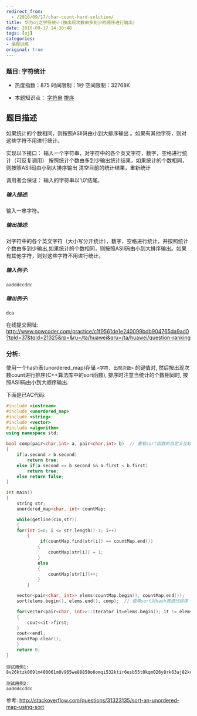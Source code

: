 ```yaml
---
redirect_from:
  - /2016/09/17/char-count-hard-solution/
title: 华为oj之字符统计(按出现次数由多到少的顺序进行输出)
date: 2016-09-17 14:38:48
tags: [oj]
categories:
- 编程训练
original: true
---
```


### 题目: 字符统计

- 热度指数：875    时间限制：1秒   空间限制：32768K

- 本题知识点： [字符串](http://www.nowcoder.com/questionCenter?questionTypes=000100&mutiTagIds=579) [排序](http://www.nowcoder.com/questionCenter?questionTypes=000100&mutiTagIds=590)

## 题目描述

如果统计的个数相同，则按照ASII码由小到大排序输出 。如果有其他字符，则对这些字符不用进行统计。

实现以下接口：
输入一个字符串，对字符中的各个英文字符，数字，空格进行统计（可反复调用）
按照统计个数由多到少输出统计结果，如果统计的个数相同，则按照ASII码由小到大排序输出
清空目前的统计结果，重新统计

调用者会保证：
输入的字符串以‘\0’结尾。


##### **输入描述:**
输入一串字符。

##### **输出描述:**

对字符中的各个英文字符（大小写分开统计），数字，空格进行统计，并按照统计个数由多到少输出,如果统计的个数相同，则按照ASII码由小到大排序输出。如果有其他字符，则对这些字符不用进行统计。


##### **输入例子:**
```
aadddccddc
```

##### **输出例子:**

```
dca
```

在线提交网址: http://www.nowcoder.com/practice/c1f9561de1e240099bdb904765da9ad0?tpId=37&tqId=21325&rp=&ru=/ta/huawei&qru=/ta/huawei/question-ranking

### 分析:

使用一个hash表(unordered_map)存储 `<字符, 出现次数>` 的键值对, 然后按出现次数count进行排序(C++算法库中的sort函数), 排序时注意当统计的个数相同时, 按照ASII码由小到大顺序输出. 

下面是已AC代码:
```cpp
#include <iostream>
#include <unordered_map>
#include <string>
#include <vector>
#include <algorithm>
using namespace std;

bool comp(pair<char,int> a, pair<char,int> b)  // 重载sort函数的自定义比较函数comp
{
    if(a.second > b.second)
		return true;
	else if(a.second == b.second && a.first < b.first)
		return true;
	else return false;
}

int main()
{
    string str;
	unordered_map<char, int> countMap;

    while(getline(cin,str))
	{
	for(int i=0; i <= str.length()-1; i++)
		{
             if(countMap.find(str[i]) == countMap.end())
            {
                countMap[str[i]] = 1;
            }
            else
            {
                countMap[str[i]]++;
            }        
		}

    vector<pair<char, int>> elems(countMap.begin(), countMap.end());
	sort(elems.begin(), elems.end(), comp);  // 使用sort对hash表进行排序

	for(vector<pair<char, int>>::iterator it=elems.begin(); it != elems.end(); it++)
	{
		cout<<it->first;
	}
	cout<<endl;
	countMap.clear();
	}
    return 0;
}
```

```
测试用例1: 8v26ktzk069lm400061m0v965we88850o6omqi532ktir6esb55t0kqm026y8rk63aj82kcx48gd1tiylvs0xo32zem65q7z5ce2185d2ascz62a2p3ajr45h637t2p290lc043gicp5ldzzmx2

测试用例2:
aadddccddc
```

参考:
http://stackoverflow.com/questions/31323135/sort-an-unordered-map-using-sort
